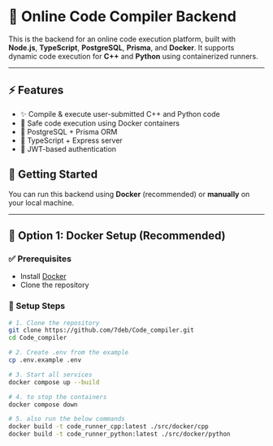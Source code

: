 # 🧠 Online Code Compiler Backend

This is the backend for an online code execution platform, built with **Node.js**, **TypeScript**, **PostgreSQL**, **Prisma**, and **Docker**. It supports dynamic code execution for **C++** and **Python** using containerized runners.

---

## ⚡ Features

- ✨ Compile & execute user-submitted C++ and Python code
- 🧪 Safe code execution using Docker containers
- 🐘 PostgreSQL + Prisma ORM
- 🚀 TypeScript + Express server
- 🔐 JWT-based authentication

## 🚀 Getting Started

You can run this backend using **Docker** (recommended) or **manually** on your local machine.

---

## 🐳 Option 1: Docker Setup (Recommended)

### ✅ Prerequisites

- Install [Docker](https://www.docker.com/products/docker-desktop)
- Clone the repository

### 🔧 Setup Steps

```bash
# 1. Clone the repository
git clone https://github.com/7deb/Code_compiler.git
cd Code_compiler

# 2. Create .env from the example
cp .env.example .env

# 3. Start all services
docker compose up --build

# 4. to stop the containers
docker compose down

# 5. also run the below commands 
docker build -t code_runner_cpp:latest ./src/docker/cpp
docker build -t code_runner_python:latest ./src/docker/python
